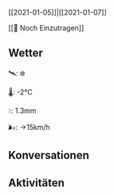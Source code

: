 [[2021-01-05]]|[[2021-01-07]]

[[📅 Noch Einzutragen]]

## Wetter

🛰: ❄️

🌡: -2°C

💧: 1.3mm

🌬: →15km/h

## Konversationen


## Aktivitäten

